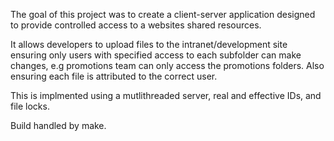 The goal of this project was to create a client-server application designed to provide controlled access to a websites shared resources.

It allows developers to upload files to the intranet/development site ensuring only users with specified access to each subfolder can make changes, e.g promotions team can only access the promotions folders. Also ensuring each file is attributed to the correct user.

This is implmented using a mutlithreaded server, real and effective IDs, and file locks.

Build handled by make.
